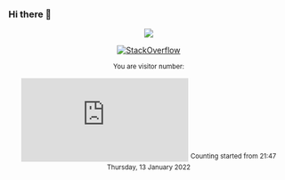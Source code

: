 ### Hi there 👋

<div align="center">
   <p align="center">
       <img align="center" src="https://github-readme-stats.vercel.app/api?username=ghassanmas&count_private=true&show_icons=true&hide_title=true&hide=stars" />
   </p>
</div>
<p align="center">
<a 
href="https://stackoverflow.com/users/5532723/ghassan-maslamani" target="_blank"><img alt="StackOverflow" 
src="https://stackoverflow-badge.vercel.app/?userID=5532723" ></a> 
</p>

<div align="center">
  
<sup>You are visitor number:</sup>


![Hit counter](https://smallcounter.com/count.php?c_style=14&id=1642110318)
  <sup> Counting started from 21:47 Thursday, 13 January 2022 </sup>
   <br>
   </div>
<!--
**ghassanmas/ghassanmas** is a ✨ _special_ ✨ repository because its `README.md` (this file) appears on your GitHub profile.

Here are some ideas to get you started:

- 🔭 I’m currently working on ...
- 🌱 I’m currently learning ...
- 👯 I’m looking to collaborate on ...
- 🤔 I’m looking for help with ...
- 💬 Ask me about ...
- 📫 How to reach me: ...
- 😄 Pronouns: ...
- ⚡ Fun fact: ...
-->
